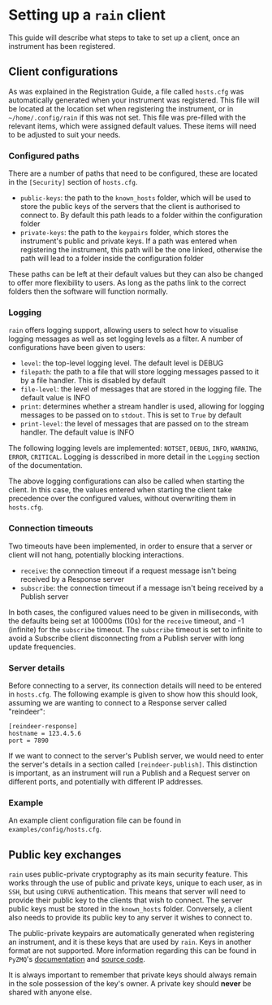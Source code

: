 # Setting up a `rain` client

This guide will describe what steps to take to set up a client, once an instrument has been registered.

## Client configurations

As was explained in the Registration Guide, a file called `hosts.cfg` was automatically generated when your instrument was registered.
This file will be located at the location set when registering the instrument, or in `~/home/.config/rain` if this was not set.
This file was pre-filled with the relevant items, which were assigned default values.
These items will need to be adjusted to suit your needs.

### Configured paths

There are a number of paths that need to be configured, these are located in the `[Security]` section of `hosts.cfg`.

- `public-keys`: the path to the `known_hosts` folder, which will be used to store the public keys of the servers that the client is authorised to connect to. By default this path leads to a folder within the configuration folder
- `private-keys`: the path to the `keypairs` folder, which stores the instrument's public and private keys. If a path was entered when registering the instrument, this path will be the one linked, otherwise the path will lead to a folder inside the configuration folder

These paths can be left at their default values but they can also be changed to offer more flexibility to users.
As long as the paths link to the correct folders then the software will function normally.

### Logging

`rain` offers logging support, allowing users to select how to visualise logging messages as well as set logging levels as a filter.
A number of configurations have been given to users:

- `level`: the top-level logging level. The default level is DEBUG
- `filepath`: the path to a file that will store logging messages passed to it by a file handler. This is disabled by default
- `file-level`: the level of messages that are stored in the logging file. The default value is INFO
- `print`: determines whether a stream handler is used, allowing for logging messages to be passed on to `stdout`. This is set to `True` by default
- `print-level`: the level of messages that are passed on to the stream handler. The default value is INFO

The following logging levels are implemented: `NOTSET`, `DEBUG`, `INFO`, `WARNING`, `ERROR`, `CRITICAL`.
Logging is desscribed in more detail in the `Logging` section of the documentation.

The above logging configurations can also be called when starting the client.
In this case, the values entered when starting the client take precedence over the configured values, without overwriting them in `hosts.cfg`.

### Connection timeouts

Two timeouts have been implemented, in order to ensure that a server or client will not hang, potentially blocking interactions.

- `receive`: the connection timeout if a request message isn't being received by a Response server
- `subscribe`: the connection timeout if a message isn't being received by a Publish server

In both cases, the configured values need to be given in milliseconds, with the defaults being set at 10000ms (10s) for the `receive` timeout, and -1 (infinite) for the `subscribe` timeout.
The `subscribe` timeout is set to infinite to avoid a Subscribe client disconnecting from a Publish server with long update frequencies.

### Server details

Before connecting to a server, its connection details will need to be entered in `hosts.cfg`.
The following example is given to show how this should look, assuming we are wanting to connect to a Response server called "reindeer":

```
[reindeer-response]
hostname = 123.4.5.6
port = 7890
```

If we want to connect to the server's Publish server, we would need to enter the server's details in a section called `[reindeer-publish]`.
This distinction is important, as an instrument will run a Publish and a Request server on different ports, and potentially with different IP addresses.

### Example

An example client configuration file can be found in `examples/config/hosts.cfg`.

## Public key exchanges

`rain` uses public-private cryptography as its main security feature.
This works through the use of public and private keys, unique to each user, as in `SSH`, but using `CURVE` authentication.
This means that server will need to provide their public key to the clients that wish to connect.
The server public keys must be stored in the `known_hosts` folder.
Conversely, a client also needs to provide its public key to any server it wishes to connect to.

The public-private keypairs are automatically generated when registering an instrument, and it is these keys that are used by `rain`.
Keys in another format are not supported.
More information regarding this can be found in `PyZMQ`'s [documentation](https://pyzmq.readthedocs.io/en/latest/api/zmq.auth.html) and [source code](https://github.com/zeromq/pyzmq).

It is always important to remember that private keys should always remain in the sole possession of the key's owner.
A private key should **never** be shared with anyone else.
